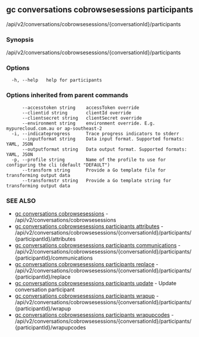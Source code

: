 ## gc conversations cobrowsesessions participants

/api/v2/conversations/cobrowsesessions/{conversationId}/participants

### Synopsis

/api/v2/conversations/cobrowsesessions/{conversationId}/participants

### Options

```
  -h, --help   help for participants
```

### Options inherited from parent commands

```
      --accesstoken string    accessToken override
      --clientid string       clientId override
      --clientsecret string   clientSecret override
      --environment string    environment override. E.g. mypurecloud.com.au or ap-southeast-2
  -i, --indicateprogress      Trace progress indicators to stderr
      --inputformat string    Data input format. Supported formats: YAML, JSON
      --outputformat string   Data output format. Supported formats: YAML, JSON
  -p, --profile string        Name of the profile to use for configuring the cli (default "DEFAULT")
      --transform string      Provide a Go template file for transforming output data
      --transformstr string   Provide a Go template string for transforming output data
```

### SEE ALSO

* [gc conversations cobrowsesessions](gc_conversations_cobrowsesessions.html)	 - /api/v2/conversations/cobrowsesessions
* [gc conversations cobrowsesessions participants attributes](gc_conversations_cobrowsesessions_participants_attributes.html)	 - /api/v2/conversations/cobrowsesessions/{conversationId}/participants/{participantId}/attributes
* [gc conversations cobrowsesessions participants communications](gc_conversations_cobrowsesessions_participants_communications.html)	 - /api/v2/conversations/cobrowsesessions/{conversationId}/participants/{participantId}/communications
* [gc conversations cobrowsesessions participants replace](gc_conversations_cobrowsesessions_participants_replace.html)	 - /api/v2/conversations/cobrowsesessions/{conversationId}/participants/{participantId}/replace
* [gc conversations cobrowsesessions participants update](gc_conversations_cobrowsesessions_participants_update.html)	 - Update conversation participant
* [gc conversations cobrowsesessions participants wrapup](gc_conversations_cobrowsesessions_participants_wrapup.html)	 - /api/v2/conversations/cobrowsesessions/{conversationId}/participants/{participantId}/wrapup
* [gc conversations cobrowsesessions participants wrapupcodes](gc_conversations_cobrowsesessions_participants_wrapupcodes.html)	 - /api/v2/conversations/cobrowsesessions/{conversationId}/participants/{participantId}/wrapupcodes


